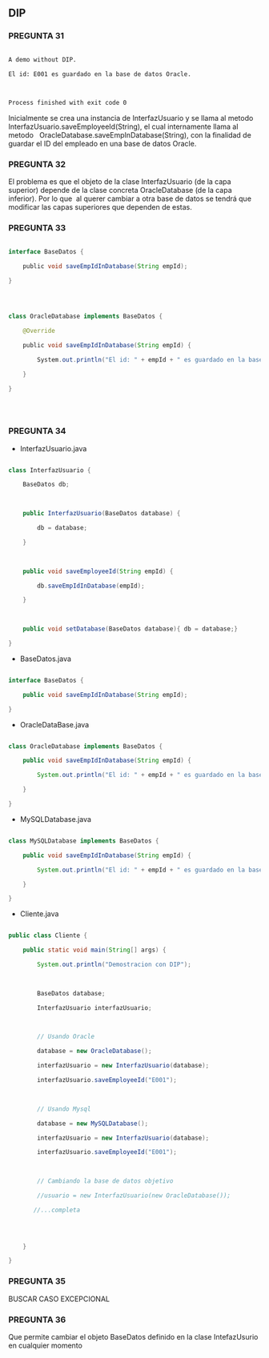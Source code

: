 ## DIP

### PREGUNTA 31
```txt

A demo without DIP.

El id: E001 es guardado en la base de datos Oracle.

  

Process finished with exit code 0

```

  
Inicialmente se crea una instancia de InterfazUsuario y se llama al metodo InterfazUsuario.saveEmployeeId(String), el cual internamente llama al metodo   OracleDatabase.saveEmpInDatabase(String), con la finalidad de guardar el ID del empleado en una base de datos Oracle.

  

### PREGUNTA 32
El problema es que el objeto de la clase InterfazUsuario (de la capa superior) depende de la clase concreta OracleDatabase (de la capa inferior). Por lo que  al querer cambiar a otra base de datos se tendrá que modificar las capas superiores que dependen de estas.

  
  

### PREGUNTA 33

  

```java

interface BaseDatos {

    public void saveEmpIdInDatabase(String empId);

}

  

```

  

```java

class OracleDatabase implements BaseDatos {

    @Override

    public void saveEmpIdInDatabase(String empId) {

        System.out.println("El id: " + empId + " es guardado en la base de datos Oracle.");

    }

}

  
  

```

  

### PREGUNTA 34

-   InterfazUsuario.java

```java

class InterfazUsuario {

    BaseDatos db;

  

    public InterfazUsuario(BaseDatos database) {

        db = database;

    }

  

    public void saveEmployeeId(String empId) {

        db.saveEmpIdInDatabase(empId);

    }

  

    public void setDatabase(BaseDatos database){ db = database;}

}

```

-   BaseDatos.java

```java

interface BaseDatos {

    public void saveEmpIdInDatabase(String empId);

}

```

-   OracleDataBase.java

```java

class OracleDatabase implements BaseDatos {

    public void saveEmpIdInDatabase(String empId) {

        System.out.println("El id: " + empId + " es guardado en la base de datos Oracle.");

    }

}

```

-   MySQLDatabase.java

```java

class MySQLDatabase implements BaseDatos {

    public void saveEmpIdInDatabase(String empId) {

        System.out.println("El id: " + empId + " es guardado en la base de datos MYSQL.");

    }

}

```

-   Cliente.java

```java

public class Cliente {

    public static void main(String[] args) {

        System.out.println("Demostracion con DIP");

  

        BaseDatos database;

        InterfazUsuario interfazUsuario;

  

        // Usando Oracle

        database = new OracleDatabase();

        interfazUsuario = new InterfazUsuario(database);

        interfazUsuario.saveEmployeeId("E001");

  

        // Usando Mysql

        database = new MySQLDatabase();

        interfazUsuario = new InterfazUsuario(database);

        interfazUsuario.saveEmployeeId("E001");

  

        // Cambiando la base de datos objetivo

        //usuario = new InterfazUsuario(new OracleDatabase());

       //...completa

  
  

    }

}

```

  

### PREGUNTA 35

BUSCAR CASO EXCEPCIONAL

  

### PREGUNTA 36
Que permite cambiar el objeto BaseDatos definido en la clase IntefazUsurio en cualquier momento